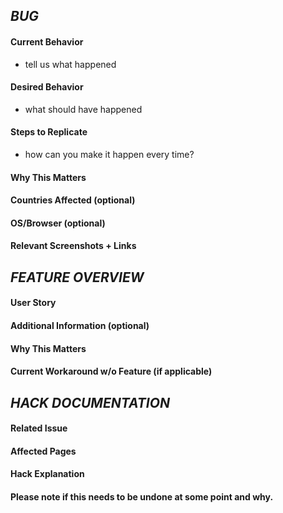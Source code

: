 _BUG_
-------------------
#### Current Behavior
- tell us what happened

#### Desired Behavior
- what should have happened

#### Steps to Replicate
- how can you make it happen every time?

#### Why This Matters

#### Countries Affected (optional)

#### OS/Browser (optional)

#### Relevant Screenshots + Links

_FEATURE OVERVIEW_
-------------------
#### User Story

#### Additional Information (optional)

#### Why This Matters

#### Current Workaround w/o Feature (if applicable)

_HACK DOCUMENTATION_
-------------------
#### Related Issue #

#### Affected Pages

#### Hack Explanation

#### Please note if this needs to be undone at some point and why.
